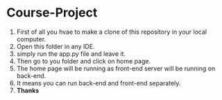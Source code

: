 # Course-Project
1. First of all you hvae to make a clone of this repository in your local computer.
2. Open this folder in any IDE.
3. simply run the app.py file and leave it.
4. Then go to you folder and click on home page.
5. The home page will be running as front-end server will be running on back-end.
6. It means you can run back-end and front-end separately.
7. **Thanks**

